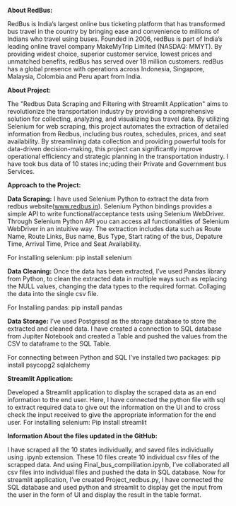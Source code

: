 **About RedBus:**

RedBus is India’s largest online bus ticketing platform that has transformed bus travel in the country by bringing ease and convenience to millions of Indians who travel using buses. Founded in 2006, redBus is part of India’s leading online travel company MakeMyTrip Limited (NASDAQ: MMYT). By providing widest choice, superior customer service, lowest prices and unmatched benefits, redBus has served over 18 million customers. redBus has a global presence with operations across Indonesia, Singapore, Malaysia, Colombia and Peru apart from India.

**About Project:**

The "Redbus Data Scraping and Filtering with Streamlit Application" aims to revolutionize the transportation industry by providing a comprehensive solution for collecting, analyzing, and visualizing bus travel data. By utilizing Selenium for web scraping, this project automates the extraction of detailed information from Redbus, including bus routes, schedules, prices, and seat availability. By streamlining data collection and providing powerful tools for data-driven decision-making, this project can significantly improve operational efficiency and strategic planning in the transportation industry. I have took bus data of 10 states inc;uding their Private and Government bus Services.

**Approach to the Project:**

**Data Scraping:**
I have used Selenium Python to extract the data from redbus website(www.redbus.in). Selenium Python bindings provides a simple API to write functional/acceptance tests using Selenium WebDriver. Through Selenium Python API you can access all functionalities of Selenium WebDriver in an intuitive way. The extraction includes data such as Route Name, Route Links, Bus name, Bus Type, Start rating of the bus, Depature Time, Arrival Time, Price and Seat Availability.

For installing selenium:  pip install selenium

**Data Cleaning:**
Once the data has been extracted, I’ve used Pandas library from Python, to clean the extracted data in multiple ways such as replacing the NULL values, changing the data types to the required format. Collaging the data into the single csv file.

For Installing pandas: pip install pandas

**Data Storage:**
I’ve used Postgresql as the storage database to store the extracted and cleaned data. I have created a connection to SQL database from Jupiter Notebook and created a Table and pushed the values from the CSV to dataframe to the SQL Table.

For connecting between Python and SQL I’ve installed two packages: pip install psycopg2 sqlalchemy

**Streamlit Application:**

Developed a Streamlit application to display the scraped data as an end information to the end user.
Here, I have connected the python file with sql to extract required data to give out the information on the UI and to cross check the input received to give the appropriate information for the end user.
For installing selenium: Pip install streamlit 

**Information About the files updated in the GitHub:**

I have scraped all the 10 states individually, and saved files individually using .ipynb extension. These 10 files create 10 individual  csv files of the scrapped data. And using Final_bus_compililation.ipynb, I’ve collaborated all csv files into individual files and pushed the data in SQL database.
Now for streamlit application, I’ve created Project_redbus.py, I have connected the SQL database and used python and streamlit to display get the input from the user in the form of UI and display the result in the table format.

